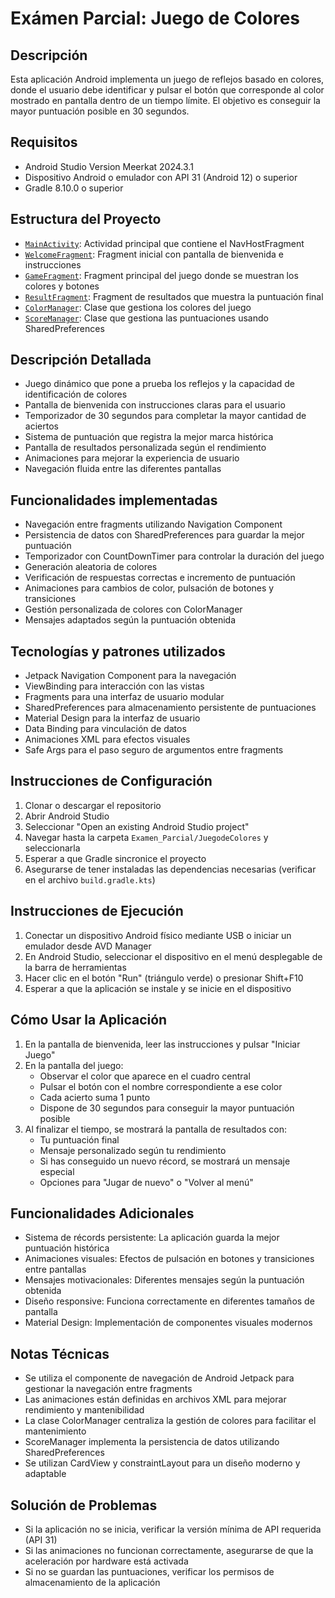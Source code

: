 # Exámen Parcial: Juego de Colores

## Descripción
Esta aplicación Android implementa un juego de reflejos basado en colores, donde el usuario debe identificar y pulsar el botón que corresponde al color mostrado en pantalla dentro de un tiempo límite. El objetivo es conseguir la mayor puntuación posible en 30 segundos.

## Requisitos
- Android Studio Version Meerkat 2024.3.1 
- Dispositivo Android o emulador con API 31 (Android 12) o superior
- Gradle 8.10.0 o superior

## Estructura del Proyecto
- [`MainActivity`](JuegodeColores/app/src/main/java/com/example/juegodecolores/MainActivity.kt): Actividad principal que contiene el NavHostFragment
- [`WelcomeFragment`](JuegodeColores/app/src/main/java/com/example/juegodecolores/WelcomeFragment.kt): Fragment inicial con pantalla de bienvenida e instrucciones
- [`GameFragment`](JuegodeColores/app/src/main/java/com/example/juegodecolores/GameFragment.kt): Fragment principal del juego donde se muestran los colores y botones
- [`ResultFragment`](JuegodeColores/app/src/main/java/com/example/juegodecolores/ResultFragment.kt): Fragment de resultados que muestra la puntuación final
- [`ColorManager`](JuegodeColores/app/src/main/java/com/example/juegodecolores/ColorManager.kt): Clase que gestiona los colores del juego
- [`ScoreManager`](JuegodeColores/app/src/main/java/com/example/juegodecolores/ScoreManager.kt): Clase que gestiona las puntuaciones usando SharedPreferences

## Descripción Detallada
- Juego dinámico que pone a prueba los reflejos y la capacidad de identificación de colores 
- Pantalla de bienvenida con instrucciones claras para el usuario 
- Temporizador de 30 segundos para completar la mayor cantidad de aciertos 
- Sistema de puntuación que registra la mejor marca histórica 
- Pantalla de resultados personalizada según el rendimiento 
- Animaciones para mejorar la experiencia de usuario 
- Navegación fluida entre las diferentes pantallas

## Funcionalidades implementadas
- Navegación entre fragments utilizando Navigation Component 
- Persistencia de datos con SharedPreferences para guardar la mejor puntuación 
- Temporizador con CountDownTimer para controlar la duración del juego 
- Generación aleatoria de colores 
- Verificación de respuestas correctas e incremento de puntuación 
- Animaciones para cambios de color, pulsación de botones y transiciones 
- Gestión personalizada de colores con ColorManager 
- Mensajes adaptados según la puntuación obtenida

## Tecnologías y patrones utilizados
- Jetpack Navigation Component para la navegación 
- ViewBinding para interacción con las vistas 
- Fragments para una interfaz de usuario modular 
- SharedPreferences para almacenamiento persistente de puntuaciones 
- Material Design para la interfaz de usuario 
- Data Binding para vinculación de datos 
- Animaciones XML para efectos visuales 
- Safe Args para el paso seguro de argumentos entre fragments

## Instrucciones de Configuración
1. Clonar o descargar el repositorio 
2. Abrir Android Studio 
3. Seleccionar "Open an existing Android Studio project"
4. Navegar hasta la carpeta `Examen_Parcial/JuegodeColores` y seleccionarla 
5. Esperar a que Gradle sincronice el proyecto 
6. Asegurarse de tener instaladas las dependencias necesarias (verificar en el archivo `build.gradle.kts`)

## Instrucciones de Ejecución
1. Conectar un dispositivo Android físico mediante USB o iniciar un emulador desde AVD Manager 
2. En Android Studio, seleccionar el dispositivo en el menú desplegable de la barra de herramientas 
3. Hacer clic en el botón "Run" (triángulo verde) o presionar Shift+F10 
4. Esperar a que la aplicación se instale y se inicie en el dispositivo

## Cómo Usar la Aplicación
1. En la pantalla de bienvenida, leer las instrucciones y pulsar "Iniciar Juego"
2. En la pantalla del juego:
   - Observar el color que aparece en el cuadro central 
   - Pulsar el botón con el nombre correspondiente a ese color 
   - Cada acierto suma 1 punto 
   - Dispone de 30 segundos para conseguir la mayor puntuación posible 
3. Al finalizar el tiempo, se mostrará la pantalla de resultados con:
   - Tu puntuación final 
   - Mensaje personalizado según tu rendimiento 
   - Si has conseguido un nuevo récord, se mostrará un mensaje especial 
   - Opciones para "Jugar de nuevo" o "Volver al menú"

## Funcionalidades Adicionales
- Sistema de récords persistente: La aplicación guarda la mejor puntuación histórica 
- Animaciones visuales: Efectos de pulsación en botones y transiciones entre pantallas 
- Mensajes motivacionales: Diferentes mensajes según la puntuación obtenida 
- Diseño responsive: Funciona correctamente en diferentes tamaños de pantalla 
- Material Design: Implementación de componentes visuales modernos

## Notas Técnicas
- Se utiliza el componente de navegación de Android Jetpack para gestionar la navegación entre fragments 
- Las animaciones están definidas en archivos XML para mejorar rendimiento y mantenibilidad 
- La clase ColorManager centraliza la gestión de colores para facilitar el mantenimiento 
- ScoreManager implementa la persistencia de datos utilizando SharedPreferences 
- Se utilizan CardView y constraintLayout para un diseño moderno y adaptable

## Solución de Problemas
- Si la aplicación no se inicia, verificar la versión mínima de API requerida (API 31)
- Si las animaciones no funcionan correctamente, asegurarse de que la aceleración por hardware está activada
- Si no se guardan las puntuaciones, verificar los permisos de almacenamiento de la aplicación